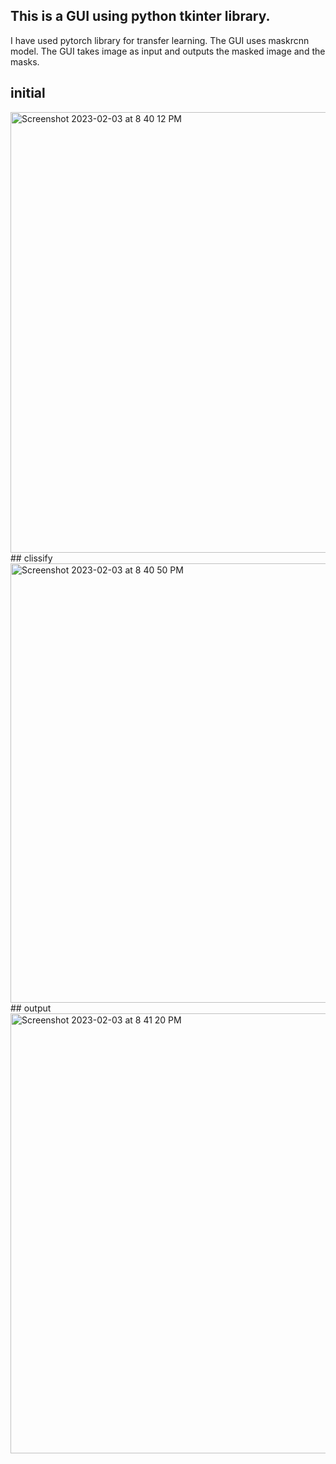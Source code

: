 ## This is a GUI using python tkinter library.
I have used pytorch library for transfer learning.
The GUI uses maskrcnn model.
The GUI takes image as input and outputs the masked image and the masks.

  ## initial
<img width="705" alt="Screenshot 2023-02-03 at 8 40 12 PM" src="https://user-images.githubusercontent.com/83648833/216638321-33458b31-93e3-45f7-9dfd-4c3a14ef772c.png">
 ## clissify
<img width="703" alt="Screenshot 2023-02-03 at 8 40 50 PM" src="https://user-images.githubusercontent.com/83648833/216638336-aa643d27-4c48-41e6-9652-8619e1070fff.png">
 ## output
<img width="704" alt="Screenshot 2023-02-03 at 8 41 20 PM" src="https://user-images.githubusercontent.com/83648833/216638354-aa4d8cde-d493-41f4-889b-99ac52f8f9c6.png">

